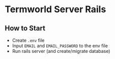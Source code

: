 # Termworld Server Rails

## How to Start
* Create `.env` file
* Input `EMAIL` and `EMAIL_PASSWORD` to the env file
* Run rails server (and create/migrate database)
